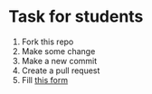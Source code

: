 # Task for students
1. Fork this repo
2. Make some change
2. Make a new commit
3. Create a pull request
4. Fill [this form](https://forms.gle/22jUzs3MDdmS8RiX8)
